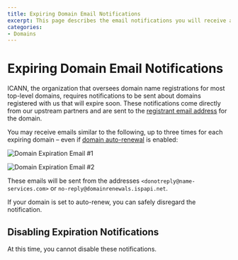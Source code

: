 ```yaml
---
title: Expiring Domain Email Notifications
excerpt: This page describes the email notifications you will receive about expiring domains purchased through DNSimple.
categories:
- Domains
---
```


# Expiring Domain Email Notifications

ICANN, the organization that oversees domain name registrations for most top-level domains, requires notifications to be sent about domains registered with us that will expire soon. These notifications come directly from our upstream partners and are sent to the [registrant email address](/articles/contact-management) for the domain.

You may receive emails similar to the following, up to three times for each expiring domain – even if [domain auto-renewal](/articles/domain-auto-renewal) is enabled:

![Domain Expiration Email #1](/files/domain-expiration-email-1.png)

![Domain Expiration Email #2](/files/domain-expiration-email-2.png)

These emails will be sent from the addresses `<donotreply@name-services.com>` or `no-reply@domainrenewals.ispapi.net`.

If your domain is set to auto-renew, you can safely disregard the notification.

## Disabling Expiration Notifications

At this time, you cannot disable these notifications.
